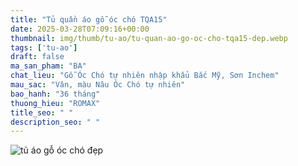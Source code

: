 ```yaml
---
title: "Tủ quần áo gỗ óc chó TQA15"
date: 2025-03-28T07:09:16+00:00
thumbnail: img/thumb/tu-ao/tu-quan-ao-go-oc-cho-tqa15-dep.webp
tags: ['tu-ao']
draft: false
ma_san_pham: "BA"
chat_lieu: "Gỗ Óc Chó tự nhiên nhập khẩu Bắc Mỹ, Sơn Inchem"
mau_sac: "Vân, màu Nâu Óc Chó tự nhiên"
bao_hanh: "36 tháng"
thuong_hieu: "ROMAX"
title_seo: " "
description_seo: " "
---
```

![tủ áo gỗ óc chó đẹp](/img/tu-ao/tqa15/tu-quan-ao-go-oc-cho-tqa15-12.webp)